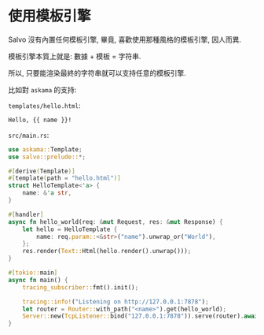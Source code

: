 # 使用模板引擎

Salvo 沒有內置任何模板引擎, 畢竟, 喜歡使用那種風格的模板引擎, 因人而異.

模板引擎本質上就是: 數據 + 模板 = 字符串.

所以, 只要能渲染最終的字符串就可以支持任意的模板引擎.

比如對 `askama` 的支持:

`templates/hello.html`:

```html
Hello, {{ name }}!
```

`src/main.rs`:

```rust
use askama::Template;
use salvo::prelude::*;

#[derive(Template)]
#[template(path = "hello.html")]
struct HelloTemplate<'a> {
    name: &'a str,
}

#[handler]
async fn hello_world(req: &mut Request, res: &mut Response) {
    let hello = HelloTemplate {
        name: req.param::<&str>("name").unwrap_or("World"),
    };
    res.render(Text::Html(hello.render().unwrap()));
}

#[tokio::main]
async fn main() {
    tracing_subscriber::fmt().init();

    tracing::info!("Listening on http://127.0.0.1:7878");
    let router = Router::with_path("<name>").get(hello_world);
    Server::new(TcpListener::bind("127.0.0.1:7878")).serve(router).await;
}
```